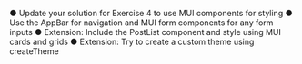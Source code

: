 ● Update your solution for Exercise 4 to use MUI components for styling
● Use the AppBar for navigation and MUI form components for any form inputs
● Extension: Include the PostList component and style using MUI cards and grids
● Extension: Try to create a custom theme using createTheme
